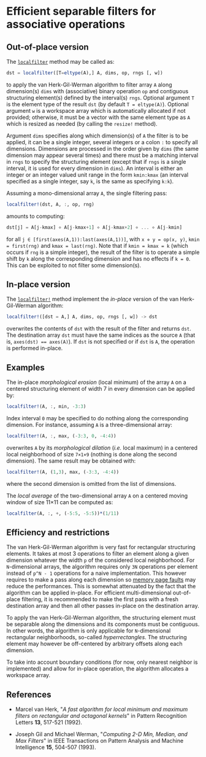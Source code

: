 # Efficient separable filters for associative operations

## Out-of-place version

The [`localfilter`](@ref) method may be called as:

```julia
dst = localfilter([T=eltype(A),] A, dims, op, rngs [, w])
```

to apply the van Herk-Gil-Werman algorithm to filter array `A` along
dimension(s) `dims` with (associative) binary operation `op` and contiguous
structuring element(s) defined by the interval(s) `rngs`. Optional argument `T`
is the element type of the result `dst` (by default `T = eltype(A)`). Optional
argument `w` is a workspace array which is automatically allocated if not
provided; otherwise, it must be a vector with the same element type as `A`
which is resized as needed (by calling the `resize!` method).

Argument `dims` specifies along which dimension(s) of `A` the filter is to be
applied, it can be a single integer, several integers or a colon `:` to specify
all dimensions. Dimensions are processed in the order given by `dims` (the same
dimension may appear several times) and there must be a matching interval in
`rngs` to specify the structuring element (except that if `rngs` is a single
interval, it is used for every dimension in `dims`). An interval is either an
integer or an integer valued unit range in the form `kmin:kmax` (an interval
specified as a single integer, say `k`, is the same as specifying `k:k`).

Assuming a mono-dimensional array `A`, the single filtering pass:

```julia
localfilter!(dst, A, :, op, rng)
```

amounts to computing:

```julia
dst[j] = A[j-kmax] ⋄ A[j-kmax+1] ⋄ A[j-kmax+2] ⋄ ... ⋄ A[j-kmin]
```

for all `j ∈ [first(axes(A,1)):last(axes(A,1))]`, with `x ⋄ y = op(x, y)`,
`kmin = first(rng)` and `kmax = last(rng)`. Note that if `kmin = kmax = k`
(which occurs if `rng` is a simple integer), the result of the filter is to
operate a simple shift by `k` along the corresponding dimension and has no
effects if `k = 0`. This can be exploited to not filter some dimension(s).


## In-place version

The [`localfilter!`](@ref) method implement the *in-place* version of the van
Herk-Gil-Werman algorithm:

```julia
localfilter!([dst = A,] A, dims, op, rngs [, w]) -> dst
```

overwrites the contents of `dst` with the result of the filter and returns
`dst`. The destination array `dst` must have the same indices as the source `A`
(that is, `axes(dst) == axes(A)`). If `dst` is not specified or if `dst` is
`A`, the operation is performed in-place.


## Examples

The in-place *morphological erosion* (local minimum) of the array `A` on a
centered structuring element of width 7 in every dimension can be applied by:

```julia
localfilter!(A, :, min, -3:3)
```

Index interval `0` may be specified to do nothing along the corresponding
dimension. For instance, assuming `A` is a three-dimensional array:

```julia
localfilter!(A, :, max, (-3:3, 0, -4:4))
```

overwrites `A` by its *morphological dilation* (*i.e.* local maximum) in a
centered local neighborhood of size `7×1×9` (nothing is done along the second
dimension). The same result may be obtained with:

```julia
localfilter!(A, (1,3), max, (-3:3, -4:4))
```

where the second dimension is omitted from the list of dimensions.

The *local average* of the two-dimensional array `A` on a centered moving
window of size 11×11 can be computed as:

```julia
localfilter(A, :, +, (-5:5, -5:5))*(1/11)
```

## Efficiency and restrictions

The van Herk-Gil-Werman algorithm is very fast for rectangular structuring
elements. It takes at most 3 operations to filter an element along a given
dimension whatever the width `p` of the considered local neighborhood. For
`N`-dimensional arrays, the algorithm requires only `3N` operations per element
instead of `p^N - 1` operations for a naive implementation. This however
requires to make a pass along each dimension so [memory page
faults](https://en.wikipedia.org/wiki/Page_fault) may reduce the performances.
This is somewhat attenuated by the fact that the algorithm can be applied
in-place. For efficient multi-dimensional out-of-place filtering, it is
recommended to make the first pass with a fresh destination array and then all
other passes in-place on the destination array.

To apply the van Herk-Gil-Werman algorithm, the structuring element must be
separable along the dimensions and its components must be contiguous. In other
words, the algorithm is only applicable for `N`-dimensional rectangular
neighborhoods, so-called *hyperrectangles*. The structuring element may however
be off-centered by arbitrary offsets along each dimension.

To take into account boundary conditions (for now, only nearest neighbor is
implemented) and allow for in-place operation, the algorithm allocates a
workspace array.


## References

* Marcel van Herk, "*A fast algorithm for local minimum and maximum filters on
  rectangular and octagonal kernels*" in Pattern Recognition Letters **13**,
  517-521 (1992).

* Joseph Gil and Michael Werman, "*Computing 2-D Min, Median, and Max Filters*"
  in IEEE Transactions on Pattern Analysis and Machine Intelligence **15**,
  504-507 (1993).

